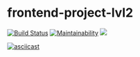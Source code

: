 # frontend-project-lvl2
[![Build Status](https://travis-ci.org/AlexanderMalikh/frontend-project-lvl2.svg?branch=master)](https://travis-ci.org/AlexanderMalikh/frontend-project-lvl2) [![Maintainability](https://api.codeclimate.com/v1/badges/d1127f0ace47f9c66840/maintainability)](https://codeclimate.com/github/AlexanderMalikh/frontend-project-lvl2/maintainability) <a href="https://codeclimate.com/github/AlexanderMalikh/frontend-project-lvl2/test_coverage"><img src="https://api.codeclimate.com/v1/badges/d1127f0ace47f9c66840/test_coverage" /></a>

[![asciicast](https://asciinema.org/a/XuGxZA9XKxnt5RJCsv5MRYGoy.svg)](https://asciinema.org/a/XuGxZA9XKxnt5RJCsv5MRYGoy)
